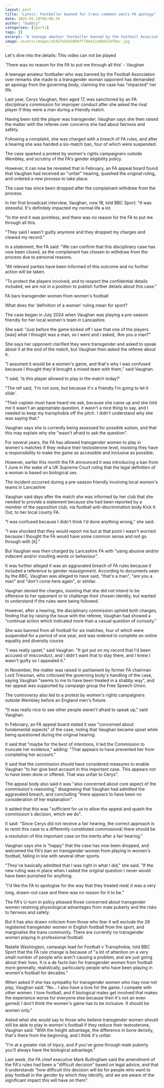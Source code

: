 ```yaml
---
layout: post
title: "Latest: Footballer banned for trans comment wants FA apology"
date: 2025-05-10T06:00:34
author: "badely"
categories: [Sports]
tags: []
excerpt: "A teenage amateur footballer banned by the Football Association over remarks she made to a transgender woman opponent demands an apology from the gove"
image: assets/images/32427e5dd2804ff78e612a0b031bf8ec.jpg
---
```


Let's dive into the details: This video can not be played

'There was no reason for the FA to put me through all this' - Vaughan

A teenage amateur footballer who was banned by the Football Association over remarks she made to a transgender woman opponent has demanded an apology from the governing body, claiming the case has "impacted" her life.

Last year, Cerys Vaughan, then aged 17, was sanctioned by an FA disciplinary commission for improper conduct after she asked the rival player if they were a man during a friendly match.

Having been told the player was transgender, Vaughan says she then raised the matter with the referee over concerns she had about fairness and safety.

Following a complaint, she was charged with a breach of FA rules, and after a hearing she was handed a six-match ban, four of which were suspended.

The case sparked a protest by women's rights campaigners outside Wembley, and scrutiny of the FA's gender eligibility policy.

However, it can now be revealed that in February, an FA appeal board found that Vaughan had received an "unfair" hearing, quashed the original ruling, and ordered a new process to take place.

The case has since been dropped after the complainant withdrew from the process.

In her first broadcast interview, Vaughan, now 18, told BBC Sport: "It was stressful. It's definitely impacted my normal life a lot.

"In the end it was pointless, and there was no reason for the FA to put me through all this.

"They said I wasn't guilty anymore and they dropped my charges and cleared my record."

In a statement, the FA said: "We can confirm that this disciplinary case has now been closed, as the complainant has chosen to withdraw from the process due to personal reasons.

"All relevant parties have been informed of this outcome and no further action will be taken.

"To protect the players involved, and to respect the confidential details included, we are not in a position to publish further details about this case."

FA bars transgender women from women's football

What does the 'definition of a woman' ruling mean for sport?

The case began in July 2024 when Vaughan was playing a pre-season friendly for her local women's team in Lancashire.

She said: "Just before the game kicked off I saw that one of the players [was] what I thought was a man, so I went and I asked, 'Are you a man?"

She says her opponent clarified they were transgender and asked to speak about it at the end of the match, but Vaughan then asked the referee about it.

"I assumed it would be a women's game, and that's why I was confused because I thought they'd brought a mixed team with them," said Vaughan.

"I said, 'Is this player allowed to play in the match today?'

"The ref said, 'I'm not sure, but because it's a friendly I'm going to let it slide'.

"Their captain must have heard me ask, because she came up and she told me it wasn't an appropriate question, it wasn't a nice thing to say, and I needed to keep my transphobia off the pitch. I didn't understand why she was saying that."

Vaughan says she is currently being assessed for possible autism, and that this may explain why she "wasn't afraid to ask the question".

For several years, the FA has allowed transgender women to play in women's matches if they reduce their testosterone level, insisting they have a responsibility to make the game as accessible and inclusive as possible.

However, earlier this month the FA announced it was introducing a ban from 1 June in the wake of a UK Supreme Court ruling that the legal definition of a woman is based on biological sex.

The incident occurred during a pre-season friendly involving local women's teams in Lancashire

Vaughan said days after the match she was informed by her club that she needed to provide a statement because she had been reported by a member of the opposition club, via football anti-discrimination body Kick It Out, to her local county FA.

"I was confused because I didn't think I'd done anything wrong," she said.

"I was shocked that they would report me but at that point I wasn't worried because I thought the FA would have some common sense and not go through with [it]."

But Vaughan was then charged by Lancashire FA with "using abusive and/or indecent and/or insulting words or behaviour".

It was further alleged it was an aggravated breach of FA rules because it included a reference to gender reassignment. According to documents seen by the BBC, Vaughan was alleged to have said, "that's a man", "are you a man" and "don't come here again", or similar.

Vaughan denied the charges, insisting that she did not intend to be offensive to her opponent or to challenge their chosen identity, but wanted to understand if the rules were being followed.

However, after a hearing, the disciplinary commission upheld both charges, finding that by raising the issue with the referee, Vaughan had showed a "continual action which indicated more than a casual question of curiosity."

She was banned from all football for six matches, four of which were suspended for a period of one year, and was ordered to complete an online equality and diversity course.

"I was really upset," said Vaughan. "It got put on my record that I'd been accused of misconduct, and I didn't want that to stay there, and I knew I wasn't guilty so I appealed it."

In November, the matter was raised in parliament by former FA chairman Lord Triesman, who criticised the governing body's handling of the case, saying Vaughan "seems to me to have been treated in a shabby way", and her appeal was supported by campaign group the Free Speech Union.

The controversy also led to a protest by women's rights campaigners outside Wembley before an England men's fixture.

"It was really nice to see other people weren't afraid to speak up," said Vaughan.

In February, an FA appeal board stated it was "concerned about fundamental aspects" of the case, noting that Vaughan became upset while being questioned during the original hearing.

It said that "maybe for the best of intentions, it led the Commission to truncate her evidence," adding: "That appears to have prevented her from completing her account."

It said that the commission should have considered measures to enable Vaughan "to her give best account in this important case. This appears not to have been done or offered. That was unfair to Cerys".

The appeal body also said it was "also concerned about core aspect of the commission's reasoning," disagreeing that Vaughan had admitted the aggravated breach, and concluding "there appears to have been no consideration of her explanation".

It added that this was "sufficient for us to allow the appeal and quash the commission's decision, which we do".

It said: "Since Cerys did not receive a fair hearing, the correct approach is to remit this case to a differently constituted commissionâ¦ there should be a resolution of this important case on the merits after a fair hearing."

Vaughan says she is "happy" that the case has now been dropped, and welcomed the FA's ban on transgender women from playing in women's football, falling in line with several other sports.

"They've basically admitted that I was right in what I did," she said. "If the new ruling was in place when I asked the original question I never would have been punished for anything.

"I'd like the FA to apologise for the way that they treated meâ¦ it was a very long, drawn-out case and there was no reason for it to be."

The FA's U-turn in policy pleased those concerned about transgender women retaining physiological advantages from male puberty and the risks to fairness and safety.

But it has also drawn criticism from those who fear it will exclude the 28 registered transgender women in English football from the sport, and marginalise the trans community. There are currently no transgender women playing in professional football.

Natalie Washington, campaign lead for Football v Transphobia, told BBC Sport that the FA rule change is because of "a lot of attention on a very small number of people who aren't causing a problem, and are just going about their lives. It is a de facto ban for transgender women from football more generally, realistically, particularly people who have been playing in women's football for decades."

When asked if she has sympathy for transgender women who may now not play, Vaughan said: "No... I also have a love for the game. I compete with other women. I love football, and if biological males get involved that makes the experience worse for everyone else because then it's not an even gameâ¦ I don't think the women's game has to be inclusive. It should be women only."

Asked what she would say to those who believe transgender women should still be able to play in women's football if they reduce their testosterone, Vaughan said: "With the height advantage, the difference in bone density, that's there from the beginning, and I think it's unfair.

"I'm at a greater risk of injury, and if you've gone through male puberty you'll always have the biological advantage."

Last week, the FA chief executive Mark Bullingham said the amendment of the FA's rules had been a "difficult decision" based on legal advice, and that it understands "how difficult this decision will be for people who want to play football in the gender by which they identify, and we are aware of the significant impact this will have on them".

